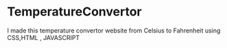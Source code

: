 # TemperatureConvertor
I made  this temperature convertor website from Celsius to Fahrenheit using CSS,HTML , JAVASCRIPT 
